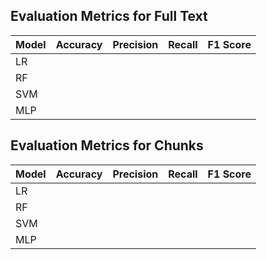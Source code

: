## Evaluation Metrics for Full Text

| Model     | Accuracy | Precision | Recall | F1 Score |
|-----------|----------|-----------|--------|----------|
|    LR     |          |           |        |          |
|    RF     |          |           |        |          |
|    SVM    |          |           |        |          |
|    MLP    |          |           |        |          |



## Evaluation Metrics for Chunks

| Model     | Accuracy | Precision | Recall | F1 Score |
|-----------|----------|-----------|--------|----------|
|    LR     |          |           |        |          |
|    RF     |          |           |        |          |
|    SVM    |          |           |        |          |
|    MLP    |          |           |        |          |
